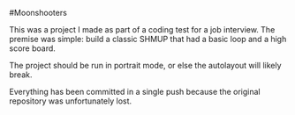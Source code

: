 #Moonshooters

This was a project I made as part of a coding test for a job interview. The premise was simple: build a classic SHMUP that had a basic loop and a high score board.

The project should be run in portrait mode, or else the autolayout will likely break.

Everything has been committed in a single push because the original repository was unfortunately lost.
